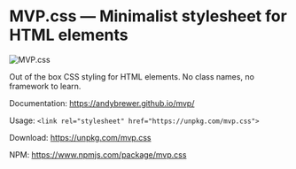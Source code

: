 # MVP.css — Minimalist stylesheet for HTML elements

![MVP.css](img/brand.png)

Out of the box CSS styling for HTML elements. No class names, no framework to learn.

Documentation: <https://andybrewer.github.io/mvp/>

Usage: `<link rel="stylesheet" href="https://unpkg.com/mvp.css">`

Download: <https://unpkg.com/mvp.css>

NPM: <https://www.npmjs.com/package/mvp.css>
